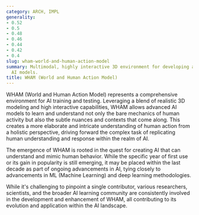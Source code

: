 ```yaml
---
category: ARCH, IMPL
generality:
- 0.52
- 0.5
- 0.48
- 0.46
- 0.44
- 0.42
- 0.4
slug: wham-world-and-human-action-model
summary: Multimodal, highly interactive 3D environment for developing and testing
  AI models.
title: WHAM (World and Human Action Model)
---
```


WHAM (World and Human Action Model) represents a comprehensive environment for AI training and testing. Leveraging a blend of realistic 3D modeling and high interactive capabilities, WHAM allows advanced AI models to learn and understand not only the bare mechanics of human activity but also the subtle nuances and contexts that come along. This creates a more elaborate and intricate understanding of human action from a holistic perspective, driving forward the complex task of replicating human understanding and response within the realm of AI.

The emergence of WHAM is rooted in the quest for creating AI that can understand and mimic human behavior. While the specific year of first use or its gain in popularity is still emerging, it may be placed within the last decade as part of ongoing advancements in AI, tying closely to advancements in ML (Machine Learning) and deep learning methodologies.

While it's challenging to pinpoint a single contributor, various researchers, scientists, and the broader AI learning community are consistently involved in the development and enhancement of WHAM, all contributing to its evolution and application within the AI landscape.